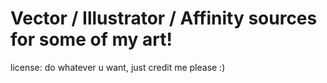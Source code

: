 # Vector / Illustrator / Affinity sources for some of my art!

license: do whatever u want, just credit me please :) 
